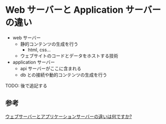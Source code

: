 # Web サーバーと Application サーバーの違い

- web サーバー
  - 静的コンテンツの生成を行う
    - html, css...
  - ウェブサイトのコードとデータをホストする技術
- application サーバー
  - api サーバーがここに含まれる
  - db との接続や動的コンテンツの生成を行う

TODO: 後で追記する

## 参考

[ウェブサーバーとアプリケーションサーバーの違いは何ですか?](https://aws.amazon.com/jp/compare/the-difference-between-web-server-and-application-server/)
